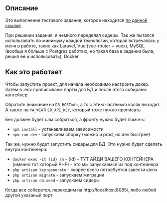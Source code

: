 ## Описание

Это выполнение тестового задания, которое находится [по данной ссылке](https://github.com/DanilaGegele/HR-php-test)

При решении задания, я немного переделал сидеры.
Так же пытался использовать по минимуму каждой технологии, которая встречалась у меня в работе, такие как Laravel, Vue (vue-router + vuex), MySQL (вообще я больше с Postgres работаю, но такая база в задании была, решил ее и использовать), Docker

## Как это работает

Чтобы запустить проект, для начала необходимо настроить докер.
Затем в .env прописываем порты для БД и после этого собираем контейнер.

Обратить внимание на `DB_HOST=db`, а то с этим частенько косяк выходит. А также на `YA_WEATHER_API_KEY`, который тоже нужно прописать

Бек должен будет сам собраться, а фронту нужно будет помочь:
* `npm install` - устанавливаем зависимости
* `npm run dev` - запускаем сборку (можно и prod, но dev быстрее)

Так же, нужно будет запустить сидеры для БД. Это нужно будет сделать внутри контейнера:
* `docker exec -it {id} sh` - {id} - ТУТ АЙДИ ВАШЕГО КОНТЕЙНЕРА (именно тот который PHP) - это мы запускаемся из под контейнера
* `php artisan key:generate` - скорее всего потребуется завести ключ
* `php artisan migrate` - запускаем миграции
* `php artisan db:seed` - запускаем сидеры

Когда все соберется, переходим на http://localhost:8085/, либо любой другой указаный порт
